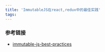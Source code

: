 ```yaml
---
title: 'ImmutableJS在react,redux中的最佳实践'
tags:
---
```



### 参考链接

- [immutable-js-best-practices](https://redux.js.org/recipes/using-immutable.js-with-redux#immutable-js-best-practices)